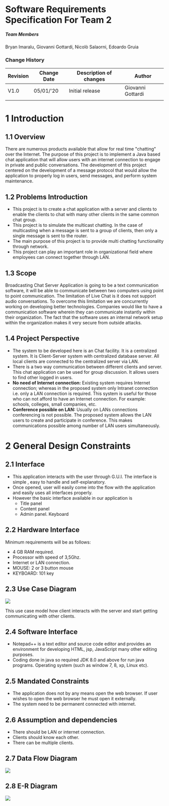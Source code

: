 # Software Requirements Specification For Team 2

##### Team Members

Bryan Imaralu, Giovanni Gottardi, Nicolò Salaorni, Edoardo Gruia

### Change History

| Revision | Change Date | Description of changes | Author |
| --- | --- | --- | --- |
| V1.0 | 05/01/&#39;20 | Initial release | Giovanni Gottardi |
|   |   |   |   |


# 1 Introduction

## 1.1 Overview

There are numerous products available that allow for real time &quot;chatting&quot; over the Internet. The purpose of this project is to implement a Java based chat application that will allow users with an internet connection to engage in private and public conversations. The development of this project centered on the development of a message protocol that would allow the application to properly log in users, send messages, and perform system maintenance.

## 1.2 Problems Introduction

- This project is to create a chat application with a server and clients to enable the clients to chat with many other clients in the same common chat group.
- This project is to simulate the multicast chatting. In the case of multicasting when a message is sent to a group of clients, then only a single message is sent to the router.
- The main purpose of this project is to provide multi chatting functionality through network.
- This project can play an important role in organizational field where employees can connect together through LAN.

## 1.3 Scope

 Broadcasting Chat Server Application is going to be a text communication software, it will be able to communicate between two computers using point to point communication. The limitation of Live Chat is it does not support audio conversations. To overcome this limitation we are concurrently working on developing better technologies. Companies would like to have a communication software wherein they can communicate instantly within their organization. The fact that the software uses an internal network setup within the organization makes it very secure from outside attacks.







## 1.4 Project Perspective

- The system to be developed here is an Chat facility. It is a centralized system. It is Client-Server system with centralized database server. All local clients are connected to the centralized server via LAN.
- There is a two way communication between different clients and server. This chat application can be used for group discussion. It allows users to find other logged in users.
-  **No need of Internet connection:** Existing system requires Internet connection; whereas in the proposed system only Intranet connection i.e. only a LAN connection is required. This system is useful for those who can not afford to have an Internet connection. For example: schools, colleges, small companies, etc.
-  **Conference possible on LAN:** Usually on LANs connections conferencing is not possible. The proposed system allows the LAN users to create and participate in conference. This makes communications possible among number of LAN users simultaneously.

# 2 General Design Constraints

## 2.1 Interface

- This application interacts with the user through G.U.I. The interface is simple , easy to handle and self-explanatory.
- Once opened, user will easily come into the flow with the application and easily uses all interfaces properly.
- However the basic interface available in our application is
  -  Title panel
  - Content panel
  - Admin panel. Keyboard

## 2.2 Hardware Interface

Minimum requirements will be as follows:

- 4 GB RAM required.
- Processor with speed of 3,5Ghz.
- Internet or LAN connection.
- MOUSE: 2 or 3 button mouse
- KEYBOARD: 101 key

## 2.3 Use Case Diagram
![](/img/usecasediagram.png)

This use case model how client interacts with the server and start getting communicating with other clients.

## 2.4 Software Interface
-	Notepad++ is a text editor and source code editor and provides an environment for developing HTML, jsp, JavaScript many other editing purposes. 
- Coding done in java so required JDK 8.0 and above for run java programs. Operating system (such as window 7, 8, xp, Linux etc).

## 2.5 Mandated Constraints
- The application does not by any means open the web browser. If user wishes to open the web browser he must open it externally. 
- The system need to be permanent connected with internet.
## 2.6	Assumption and dependencies
-	There should be LAN or internet connection. 
- Clients should know each other. 
- There can be multiple clients.
## 2.7 Data Flow Diagram
![](/img/dataflowdiagram.png)

## 2.8 E-R Diagram
![](/img/er_diagram.png)

